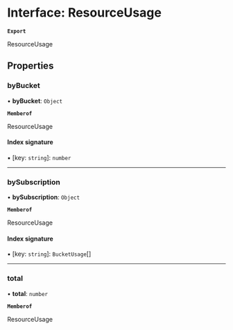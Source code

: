 # Interface: ResourceUsage

**`Export`**

ResourceUsage

## Properties

### byBucket

• **byBucket**: `Object`

**`Memberof`**

ResourceUsage

#### Index signature

▪ [key: `string`]: `number`

___

### bySubscription

• **bySubscription**: `Object`

**`Memberof`**

ResourceUsage

#### Index signature

▪ [key: `string`]: `BucketUsage`[]

___

### total

• **total**: `number`

**`Memberof`**

ResourceUsage
